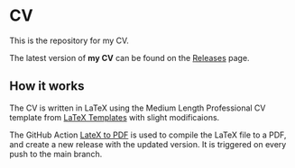 # CV

This is the repository for my CV. 

The latest version of **my CV** can be found on the [Releases](https://github.com/nahu02/CV/releases) page.

## How it works

The CV is written in LaTeX using the Medium Length Professional CV template from [LaTeX Templates](http://www.latextemplates.com/template/medium-length-professional-cv) with slight modificaions.

The GitHub Action [LateX to PDF](https://github.com/nahu02/CV/actions/workflows/latex-render.yml) is used to compile the LaTeX file to a PDF, and create a new release with the updated version. It is triggered on every push to the main branch.